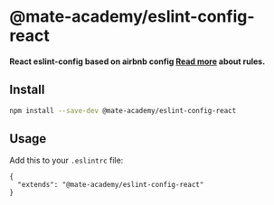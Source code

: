 # @mate-academy/eslint-config-react

#### React eslint-config based on airbnb config [Read more](https://mate-academy.github.io/style-guides/javascript-standard-modified) about rules.


## Install

```bash
npm install --save-dev @mate-academy/eslint-config-react
```

## Usage

Add this to your `.eslintrc` file:

```
{
  "extends": "@mate-academy/eslint-config-react"
}
```
